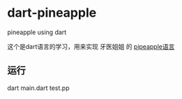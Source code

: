 # dart-pineapple
pineapple using dart

这个是dart语言的学习，用来实现 牙医姐姐 的 [pipeapple语言](https://github.com/karminski/write-a-programming-language-in-450-lines)


## 运行

dart main.dart test.pp
